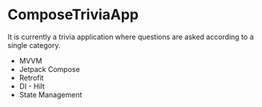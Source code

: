 # ComposeTriviaApp
It is currently a trivia application where questions are asked according to a single category.
- MVVM
- Jetpack Compose
- Retrofit
- DI - Hilt
- State Management
